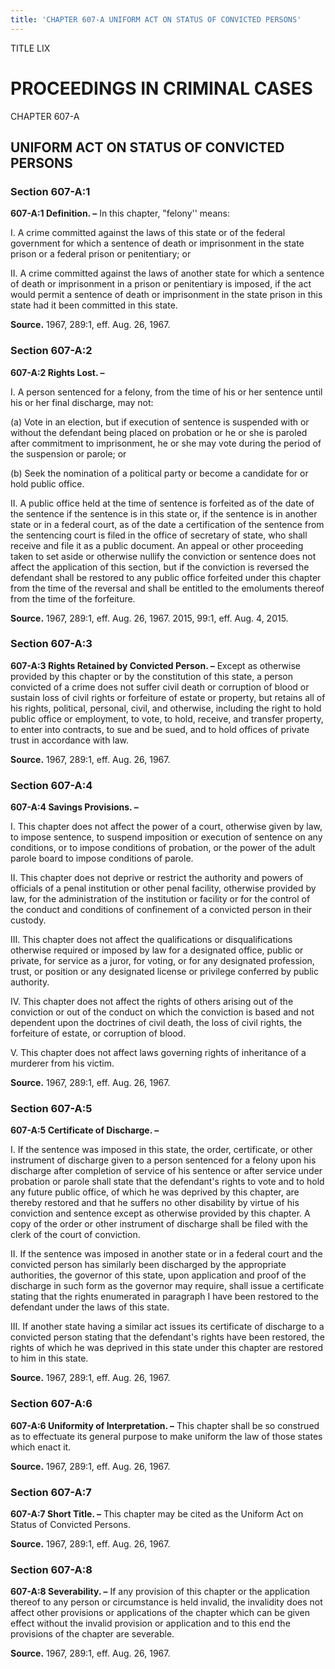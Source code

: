 ```yaml
---
title: 'CHAPTER 607-A UNIFORM ACT ON STATUS OF CONVICTED PERSONS'
---
```


TITLE LIX
                                             
PROCEEDINGS IN CRIMINAL CASES
=============================

CHAPTER 607-A
                                             
UNIFORM ACT ON STATUS OF CONVICTED PERSONS
------------------------------------------

### Section 607-A:1

 **607-A:1 Definition. –** In this chapter, "felony'' means:
                                             
 I. A crime committed against the laws of this state or of the
federal government for which a sentence of death or imprisonment in the
state prison or a federal prison or penitentiary; or
                                             
 II. A crime committed against the laws of another state for which a
sentence of death or imprisonment in a prison or penitentiary is
imposed, if the act would permit a sentence of death or imprisonment in
the state prison in this state had it been committed in this state.

**Source.** 1967, 289:1, eff. Aug. 26, 1967.

### Section 607-A:2

 **607-A:2 Rights Lost. –**
                                             
 I. A person sentenced for a felony, from the time of his or her
sentence until his or her final discharge, may not:
                                             
 (a) Vote in an election, but if execution of sentence is
suspended with or without the defendant being placed on probation or he
or she is paroled after commitment to imprisonment, he or she may vote
during the period of the suspension or parole; or
                                             
 (b) Seek the nomination of a political party or become a
candidate for or hold public office.
                                             
 II. A public office held at the time of sentence is forfeited as of
the date of the sentence if the sentence is in this state or, if the
sentence is in another state or in a federal court, as of the date a
certification of the sentence from the sentencing court is filed in the
office of secretary of state, who shall receive and file it as a public
document. An appeal or other proceeding taken to set aside or otherwise
nullify the conviction or sentence does not affect the application of
this section, but if the conviction is reversed the defendant shall be
restored to any public office forfeited under this chapter from the time
of the reversal and shall be entitled to the emoluments thereof from the
time of the forfeiture.

**Source.** 1967, 289:1, eff. Aug. 26, 1967. 2015, 99:1, eff. Aug. 4,
2015.

### Section 607-A:3

 **607-A:3 Rights Retained by Convicted Person. –** Except as
otherwise provided by this chapter or by the constitution of this state,
a person convicted of a crime does not suffer civil death or corruption
of blood or sustain loss of civil rights or forfeiture of estate or
property, but retains all of his rights, political, personal, civil, and
otherwise, including the right to hold public office or employment, to
vote, to hold, receive, and transfer property, to enter into contracts,
to sue and be sued, and to hold offices of private trust in accordance
with law.

**Source.** 1967, 289:1, eff. Aug. 26, 1967.

### Section 607-A:4

 **607-A:4 Savings Provisions. –**
                                             
 I. This chapter does not affect the power of a court, otherwise
given by law, to impose sentence, to suspend imposition or execution of
sentence on any conditions, or to impose conditions of probation, or the
power of the adult parole board to impose conditions of parole.
                                             
 II. This chapter does not deprive or restrict the authority and
powers of officials of a penal institution or other penal facility,
otherwise provided by law, for the administration of the institution or
facility or for the control of the conduct and conditions of confinement
of a convicted person in their custody.
                                             
 III. This chapter does not affect the qualifications or
disqualifications otherwise required or imposed by law for a designated
office, public or private, for service as a juror, for voting, or for
any designated profession, trust, or position or any designated license
or privilege conferred by public authority.
                                             
 IV. This chapter does not affect the rights of others arising out of
the conviction or out of the conduct on which the conviction is based
and not dependent upon the doctrines of civil death, the loss of civil
rights, the forfeiture of estate, or corruption of blood.
                                             
 V. This chapter does not affect laws governing rights of inheritance
of a murderer from his victim.

**Source.** 1967, 289:1, eff. Aug. 26, 1967.

### Section 607-A:5

 **607-A:5 Certificate of Discharge. –**
                                             
 I. If the sentence was imposed in this state, the order,
certificate, or other instrument of discharge given to a person
sentenced for a felony upon his discharge after completion of service of
his sentence or after service under probation or parole shall state that
the defendant's rights to vote and to hold any future public office, of
which he was deprived by this chapter, are thereby restored and that he
suffers no other disability by virtue of his conviction and sentence
except as otherwise provided by this chapter. A copy of the order or
other instrument of discharge shall be filed with the clerk of the court
of conviction.
                                             
 II. If the sentence was imposed in another state or in a federal
court and the convicted person has similarly been discharged by the
appropriate authorities, the governor of this state, upon application
and proof of the discharge in such form as the governor may require,
shall issue a certificate stating that the rights enumerated in
paragraph I have been restored to the defendant under the laws of this
state.
                                             
 III. If another state having a similar act issues its certificate of
discharge to a convicted person stating that the defendant's rights have
been restored, the rights of which he was deprived in this state under
this chapter are restored to him in this state.

**Source.** 1967, 289:1, eff. Aug. 26, 1967.

### Section 607-A:6

 **607-A:6 Uniformity of Interpretation. –** This chapter shall be so
construed as to effectuate its general purpose to make uniform the law
of those states which enact it.

**Source.** 1967, 289:1, eff. Aug. 26, 1967.

### Section 607-A:7

 **607-A:7 Short Title. –** This chapter may be cited as the Uniform
Act on Status of Convicted Persons.

**Source.** 1967, 289:1, eff. Aug. 26, 1967.

### Section 607-A:8

 **607-A:8 Severability. –** If any provision of this chapter or the
application thereof to any person or circumstance is held invalid, the
invalidity does not affect other provisions or applications of the
chapter which can be given effect without the invalid provision or
application and to this end the provisions of the chapter are severable.

**Source.** 1967, 289:1, eff. Aug. 26, 1967.
